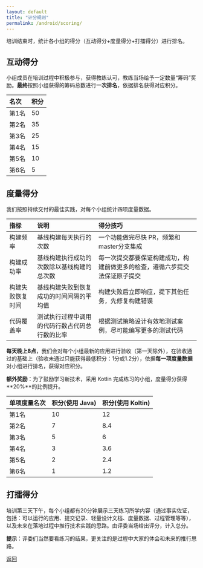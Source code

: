 ```yaml
---
layout: default
title: "计分规则"
permalink: /android/scoring/
---
```


培训结束时，统计各小组的得分（互动得分+度量得分+打擂得分）进行排名。

## 互动得分

小组成员在培训过程中积极参与，获得教练认可，教练当场给予一定数量“筹码”奖励。**最终**按照小组获得的筹码总数进行**一次排名**，依据排名获得对应积分。

| 名次  | 积分 |
| :--- | :--- |
| 第1名 | 50   |
| 第2名 | 35    |
| 第3名 | 25    |
| 第4名 | 15    |
| 第5名 | 10    |
| 第6名 | 5    |

## 度量得分

我们按照持续交付的最佳实践，对每个小组统计四项度量数据。

| 指标             | 说明 | 得分技巧 |
| :--- | :--- | :---|
| 构建频率         |基线构建每天执行的次数|一个功能做完尽快 PR，频繁和master分支集成|
| 构建成功率       |基线构建执行成功的次数除以基线构建的总次数|每一次提交都要保证构建成功，构建前做更多的检查，遵循六步提交法保证原子提交|
| 构建失败恢复时间 |基线构建失败到恢复成功的时间间隔的平均值|构建失败后立即响应，提下其他任务，先修复构建错误|
| 代码覆盖率       |测试执行过程中调用的代码行数占代码总行数的比率|根据测试策略设计有效地测试案例，尽可能编写更多的测试代码|

**每天晚上8点**，我们会对每个小组最新的应用进行验收（第一天除外），在验收通过的基础上（验收未通过只能获得最低积分：1分或1.2分），依据**每一项度量数据**对小组进行排名，获得对应积分。

**额外奖励**：为了鼓励学习新技术，采用 Kotlin 完成练习的小组，度量得分获得**20%**的比例提升。

| 单项度量名次  | 积分(使用 Java) | 积分(使用 Koltin) |
| :--- | :--- | :--- |
| 第1名 | 10   | 12 |
| 第2名 | 7    | 8.4 |
| 第3名 | 5    | 6 |
| 第4名 | 3    | 3.6 |
| 第5名 | 2    | 2.4 |
| 第6名 | 1    | 1.2 |

## 打擂得分

培训第三天下午，每个小组都有20分钟展示三天练习所学内容（通过事实佐证，包括：可以运行的应用、提交记录、轻量设计文档、度量数据、过程管理等等），以及未来在落地过程中推行技术实践的思路。由评委当场给出评分，计入总分。

**提示**：评委们当然要看练习的结果，更关注的是过程中大家的体会和未来的推行思路。

[返回](./index.md)
